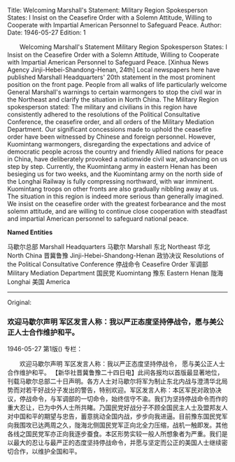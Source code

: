 Title: Welcoming Marshall's Statement: Military Region Spokesperson States: I Insist on the Ceasefire Order with a Solemn Attitude, Willing to Cooperate with Impartial American Personnel to Safeguard Peace.
Author:
Date: 1946-05-27
Edition: 1

　　Welcoming Marshall's Statement
    Military Region Spokesperson States: I Insist on the Ceasefire Order with a Solemn Attitude,
    Willing to Cooperate with Impartial American Personnel to Safeguard Peace.
    [Xinhua News Agency Jinji-Hebei-Shandong-Henan, 24th] Local newspapers here have published Marshall Headquarters' 20th statement in the most prominent position on the front page. People from all walks of life particularly welcome General Marshall's warnings to certain warmongers to stop the civil war in the Northeast and clarify the situation in North China. The Military Region spokesperson stated: The military and civilians in this region have consistently adhered to the resolutions of the Political Consultative Conference, the ceasefire order, and all orders of the Military Mediation Department. Our significant concessions made to uphold the ceasefire order have been witnessed by Chinese and foreign personnel. However, Kuomintang warmongers, disregarding the expectations and advice of democratic people across the country and friendly Allied nations for peace in China, have deliberately provoked a nationwide civil war, advancing on us step by step. Currently, the Kuomintang army in eastern Henan has been besieging us for two weeks, and the Kuomintang army on the north side of the Longhai Railway is fully compressing northward, with war imminent. Kuomintang troops on other fronts are also gradually nibbling away at us. The situation in this region is indeed more serious than generally imagined. We insist on the ceasefire order with the greatest forbearance and the most solemn attitude, and are willing to continue close cooperation with steadfast and impartial American personnel to safeguard national peace.



**Named Entities**


马歇尔总部    Marshall Headquarters
马歇尔    Marshall
东北    Northeast
华北    North China
晋冀鲁豫    Jinji-Hebei-Shandong-Henan
政协决议    Resolutions of the Political Consultative Conference
停战命令    Ceasefire Order
军调部    Military Mediation Department
国民党    Kuomintang
豫东    Eastern Henan
陇海    Longhai
美国    America



<hr /> 

Original: 


### 欢迎马歇尔声明  军区发言人称：我以严正态度坚持停战令，愿与美公正人士合作维护和平。

1946-05-27
第1版()
专栏：

　　欢迎马歇尔声明
    军区发言人称：我以严正态度坚持停战令，
    愿与美公正人士合作维护和平。
    【新华社晋冀鲁豫二十四日电】此间各报均以首版最显著地位，刊载马歇尔总部二十日声明。各方人士对马歇尔将军为制止东北内战与澄清华北局势而对若干好战分子发出的警告，特别欢迎。军区发言人称：本区军民对政协决议，停战命令，与军调部的一切命令，始终信守不渝。我们为坚持停战命令而作的重大忍让，已为中外人士所共睹。乃国民党好战分子不顾全国民主人士及盟邦友人对中国和平的期望与忠告，蓄意挑动全国内战，步步向我进逼。目前豫东国民党军向我围攻已达两周之久，陇海北侧国民党军正向北全力压缩，战机一触即发。其他各线之国民党军亦正向我逐步蚕食。本区形势实较一般人所想象者为严重。我们是以最大的忍让与最严正的态度坚持停战命令，并愿与坚定而公正的美国人士继续密切合作，以维护全国和平。
